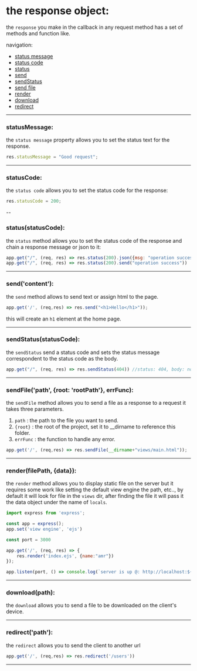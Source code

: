 # the response object:

the `response` you make in the callback in any request method has a set of methods and function like.

navigation:

- [status message](#statusmessage)
- [status code](#statuscode)
- [status](#statusstatuscode)
- [send](#senddata)
- [sendStatus](#sendstatusstatuscode)
- [send file](#sendfilepath-root-rootpath-errfunc)
- [render](#renderfilepath-data)
- [download](#downloadpath)
- [redirect](#redirectpath)

---

### statusMessage:

the `status message` property allows you to set the status text for the response.

```javascript
res.statusMessage = "Good request";
```


---

### statusCode:

the `status code` allows you to set the status code for the response:

```javascript
res.statusCode = 200;
```

--

### status(statusCode):

the `status` method allows you to set the status code of the response and chain a response message or json to it:

```javascript
app.get("/", (req, res) => res.status(200).json({msg: "operation success"}))
app.get("/", (req, res) => res.status(200).send("operation success"))
```


---

### send('content'):

the `send` method allows to send text or assign html to the page.

```javascript
app.get('/', (req,res) => res.send("<h1>Hello</h1>"));
```

this will create an `h1` element at the home page.

---

### sendStatus(statusCode):

the `sendStatus` send a status code and sets the status message correspondent to the status code as the body.

```javascript
app.get("/", (req, res) => res.sendStatus(404)) //status: 404, body: not-found
```

---

### sendFile('path', {root: 'rootPath'}, errFunc):

the `sendFile` method allows you to send a file as a response to a request it takes three parameters.
1. `path` : the path to the file you want to send.
1. `{root}` : the root of the project, set it to __dirname to reference this folder.
1. `errFunc` : the function to handle any error.

```javascript
app.get('/', (req,res) => res.sendFile(__dirname+"views/main.html"));
```
---


### render(filePath, {data}):

the `render` method allows you to display static file on the server but it requires some work like setting the default view engine the path, etc.., by default it will look for file in the `views` dir, after finding the file it will pass it the data object under the name of `locals`.

```javascript
import express from 'express';

const app = express();
app.set('view engine', 'ejs')

const port = 3000

app.get('/', (req, res) => {
    res.render('index.ejs', {name:"amr"})
});

app.listen(port, () => console.log(`server is up @: http://localhost:${port}/`));
```

---

### download(path):

the `download` allows you to send a file to be downloaded on the client's device.

---

### redirect('path'):

the `redirect` allows you to send the client to another url

```javascript
app.get('/', (req,res) => res.redirect('/users'))
```

---
